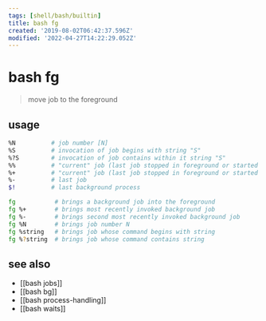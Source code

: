 ```yaml
---
tags: [shell/bash/builtin]
title: bash fg
created: '2019-08-02T06:42:37.596Z'
modified: '2022-04-27T14:22:29.052Z'
---
```


# bash fg

> move job to the foreground

## usage

```sh
%N          # job number [N]
%S          # invocation of job begins with string "S"
%?S         # invocation of job contains within it string "S"
%%          # "current" job (last job stopped in foreground or started in background)
%+          # "current" job (last job stopped in foreground or started in background)
%-          # last job
$!          # last background process
```

```sh
fg           # brings a background job into the foreground
fg %+        # brings most recently invoked background job
fg %-        # brings second most recently invoked background job
fg %N        # brings job number N
fg %string   # brings job whose command begins with string
fg %?string  # brings job whose command contains string
```

## see also

- [[bash jobs]]
- [[bash bg]]
- [[bash process-handling]]
- [[bash waits]]
